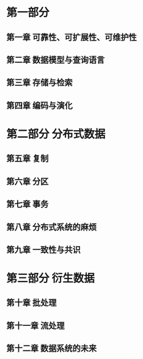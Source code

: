 # 第一部分
## 第一章 可靠性、可扩展性、可维护性

## 第二章 数据模型与查询语言

## 第三章 存储与检索

## 第四章 编码与演化

# 第二部分 分布式数据
## 第五章 复制
## 第六章 分区
## 第七章 事务
## 第八章 分布式系统的麻烦
## 第九章 一致性与共识

# 第三部分 衍生数据
## 第十章 批处理
## 第十一章 流处理
## 第十二章 数据系统的未来